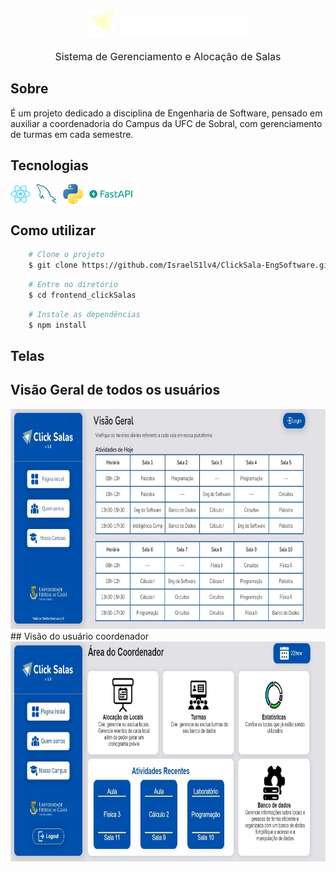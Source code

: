 <h1 align="center">  
    <img src="./frontend_ClickSalas/src/assets/logo.svg" style="height:2.6rem;" />
    <img src="./frontend_ClickSalas/src/assets/Click Salas.png" /><br>
    <p style="font-size:1rem; margin-top:1rem; font-weight:normal;">Sistema de Gerenciamento e Alocação de Salas</p>
</h1>

## Sobre

É um projeto dedicado a disciplina de Engenharia de Software, pensado em auxiliar a coordenadoria do Campus da UFC de Sobral, com gerenciamento de turmas em cada semestre.

## Tecnologias

<div style="display:flex; flex-direction: row;">
    <img src="./frontend_ClickSalas/src/assets/react-original.svg" style="height:2rem;" />
    <img src="./frontend_ClickSalas/src/assets/mysql (1).png" style="height:2rem; margin-left:10px;" />
    <img src="./frontend_ClickSalas/src/assets/python.png" style="height:2rem; margin-left:10px;" />
    <img src="./frontend_ClickSalas/src/assets/logo-teal.png" style="height:2rem;" />
</div>

## Como utilizar

```bash
    # Clone o projeto
    $ git clone https://github.com/IsraelS1lv4/ClickSala-EngSoftware.git
```

```bash
    # Entre no diretório
    $ cd frontend_clickSalas
```

```bash
    # Instale as dependências
    $ npm install
```

## Telas
## Visão Geral de todos os usuários 
<img src="./frontend_ClickSalas/src/assets/print2.jpeg" style="height:22rem;" /> 
## Visão do usuário coordenador
<img src="./frontend_ClickSalas/src/assets/print1.jpeg" style="height:22rem;" />
